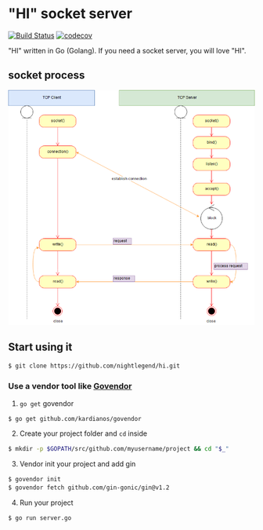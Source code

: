 # "HI" socket server

[![Build Status](https://travis-ci.org/nightlegend/hi.svg?branch=master)](https://travis-ci.org/nightlegend/hi) [![codecov](https://codecov.io/gh/nightlegend/hi/branch/master/graph/badge.svg)](https://codecov.io/gh/nightlegend/hi)

"HI" written in Go (Golang). If you need a socket server, you will love "HI".

## socket process
![SOCKET](doc/socket.png)

## Start using it

```sh
$ git clone https://github.com/nightlegend/hi.git
```


### Use a vendor tool like [Govendor](https://github.com/kardianos/govendor)

1. `go get` govendor

```sh
$ go get github.com/kardianos/govendor
```
2. Create your project folder and `cd` inside

```sh
$ mkdir -p $GOPATH/src/github.com/myusername/project && cd "$_"
```

3. Vendor init your project and add gin

```sh
$ govendor init
$ govendor fetch github.com/gin-gonic/gin@v1.2
```

4. Run your project

```sh
$ go run server.go
```